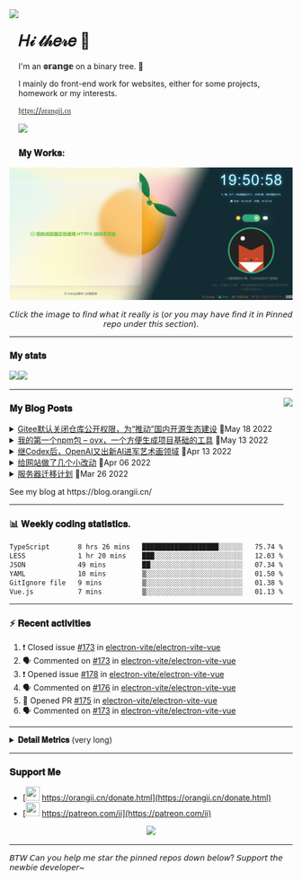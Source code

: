 <!-- Using Creative Commons BY 4.0 license. You must give appropriate credit for this repo if you use. -->
<!-- 使用 CC BY 4.0 许可证，你需要给出合理的署名至本仓库 -->

<img src="https://static.orangii.cn/avatar/logo.svg" align="left" height="250px" />
<h1>𝐻𝒾 𝓉𝒽𝑒𝓇𝑒 👋</h1>
<p>I'm an <b>𝕠𝕣𝕒𝕟𝕘𝕖</b> on a binary tree. 🍊</p>
<p>I mainly do front-end work for websites, either for some projects, homework or my interests.</p>
<p><a href="https://orangii.cn" target="_blank">𝔥𝔱𝔱𝔭𝔰://𝔬𝔯𝔞𝔫𝔤𝔦𝔦.𝔠𝔫</a></p>
<img src="https://visitor-badge.glitch.me/badge?page_id=Jiaocz.Jiaocz" />
<br />
<a id="My-Works"></a>

### 𝐌𝐲 𝐖𝐨𝐫𝐤𝐬:
<a href="#pinned"><img src="https://github.com/Jiaocz/Jiaocz/blob/main/websites.png" /></a>

<p align="center">𝘊𝘭𝘪𝘤𝘬 𝘵𝘩𝘦 𝘪𝘮𝘢𝘨𝘦 𝘵𝘰 𝘧𝘪𝘯𝘥 𝘸𝘩𝘢𝘵 𝘪𝘵 𝘳𝘦𝘢𝘭𝘭𝘺 𝘪𝘴 (𝘰𝘳 𝘺𝘰𝘶 𝘮𝘢𝘺 𝘩𝘢𝘷𝘦 𝘧𝘪𝘯𝘥 𝘪𝘵 𝘪𝘯 𝘗𝘪𝘯𝘯𝘦𝘥 𝘳𝘦𝘱𝘰 𝘶𝘯𝘥𝘦𝘳 𝘵𝘩𝘪𝘴 𝘴𝘦𝘤𝘵𝘪𝘰𝘯).</p>
  
----
<a id="My-stats"></a>
### 𝐌𝐲 𝐬𝐭𝐚𝐭𝐬

[<span><img src="https://github-readme-stats.vercel.app/api?username=jiaocz&count_private=true&show_icons=true&theme=flag-india" height=145/></span><span><img src="https://github-readme-stats.vercel.app/api/top-langs/?username=jiaocz&layout=compact" height=145/></span>](https://orangii.cn/)
  
---
<a id="My-Blog-Posts"></a>
<img align="right" src="https://avatars.githubusercontent.com/u/14857984?v=4" height="250px" />
### 𝐌𝐲 𝐁𝐥𝐨𝐠 𝐏𝐨𝐬𝐭𝐬
<!-- BLOG-POST-LIST:START -->
<details><summary><a href='https://blog.orangii.cn/shuoshuo/gitee-repo-invisible-default/' target='_blank'>Gitee默认关闭仓库公开权限，为“推动”国内开源生态建设</a>&nbsp;📅May 18 2022</summary>今天看群友反应了Gitee的公开仓库都被限制了，自己尝试一看，好家伙，果然不能了（以下是我的一个项目） 为了营 [&amp;#8230;]</details>
<details><summary><a href='https://blog.orangii.cn/2022/my-npm-package-ovx/' target='_blank'>我的第一个npm包 – ovx，一个方便生成项目基础的工具</a>&nbsp;📅May 13 2022</summary>已经🕊了很长时间了，最近除了考试就是大作业，马上要考研了，也没有办法。 不过最近因为有一个讲座报名小程序的项目 [&amp;#8230;]</details>
<details><summary><a href='https://blog.orangii.cn/2022/openai-dall-e-2/' target='_blank'>继Codex后，OpenAI又出新AI进军艺术画领域</a>&nbsp;📅Apr 13 2022</summary>说到OpenAI、Codex大家可能还不了解，但是说到GitHub Copilot相信大家都有所耳闻或者正在使 [&amp;#8230;]</details>
<details><summary><a href='https://blog.orangii.cn/shuoshuo/small-update-20220406/' target='_blank'>给网站做了几个小改动</a>&nbsp;📅Apr 06 2022</summary>图片全部上了鉴权验证 这次的改动主要针对的是：防盗链和防盗走，以前的防盗链都是用的Referer防盗链，这次改 [&amp;#8230;]</details>
<details><summary><a href='https://blog.orangii.cn/shuoshuo/server-migration/' target='_blank'>服务器迁移计划</a>&nbsp;📅Mar 26 2022</summary>其实在你看到这篇说说的时候，服务器已经完成迁移了，所有主要服务已经迁移成功，对于用户来说应该感知不大（毕竟我就 [&amp;#8230;]</details><!-- BLOG-POST-LIST:END -->
<p>See my blog at https://blog.orangii.cn/</p>

---
<a id="Weekly-coding-statistics"></a>
### 📊 𝐖𝐞𝐞𝐤𝐥𝐲 𝐜𝐨𝐝𝐢𝐧𝐠 𝐬𝐭𝐚𝐭𝐢𝐬𝐭𝐢𝐜𝐬.
<!-- [<img src="https://github-readme-stats.vercel.app/api/wakatime?username=orangii" alt="Wakatime"/>](https://wakatime.com/@Orangii) -->
<!--START_SECTION:waka-->

```text
TypeScript       8 hrs 26 mins   ███████████████████░░░░░░   75.74 %
LESS             1 hr 20 mins    ███░░░░░░░░░░░░░░░░░░░░░░   12.03 %
JSON             49 mins         ██░░░░░░░░░░░░░░░░░░░░░░░   07.34 %
YAML             10 mins         ▒░░░░░░░░░░░░░░░░░░░░░░░░   01.50 %
GitIgnore file   9 mins          ▒░░░░░░░░░░░░░░░░░░░░░░░░   01.38 %
Vue.js           7 mins          ▒░░░░░░░░░░░░░░░░░░░░░░░░   01.13 %
```

<!--END_SECTION:waka-->

---
<a id="Recent-activities"></a>
### :zap: 𝐑𝐞𝐜𝐞𝐧𝐭 𝐚𝐜𝐭𝐢𝐯𝐢𝐭𝐢𝐞𝐬
  
<!--START_SECTION:activity-->
1. ❗️ Closed issue [#173](https://github.com/electron-vite/electron-vite-vue/issues/173) in [electron-vite/electron-vite-vue](https://github.com/electron-vite/electron-vite-vue)
2. 🗣 Commented on [#173](https://github.com/electron-vite/electron-vite-vue/issues/173) in [electron-vite/electron-vite-vue](https://github.com/electron-vite/electron-vite-vue)
3. ❗️ Opened issue [#178](https://github.com/electron-vite/electron-vite-vue/issues/178) in [electron-vite/electron-vite-vue](https://github.com/electron-vite/electron-vite-vue)
4. 🗣 Commented on [#176](https://github.com/electron-vite/electron-vite-vue/issues/176) in [electron-vite/electron-vite-vue](https://github.com/electron-vite/electron-vite-vue)
5. 💪 Opened PR [#175](https://github.com/electron-vite/electron-vite-vue/pull/175) in [electron-vite/electron-vite-vue](https://github.com/electron-vite/electron-vite-vue)
6. 🗣 Commented on [#173](https://github.com/electron-vite/electron-vite-vue/issues/173) in [electron-vite/electron-vite-vue](https://github.com/electron-vite/electron-vite-vue)
<!--END_SECTION:activity-->
  
---

<details>
  <summary><strong>𝐃𝐞𝐭𝐚𝐢𝐥 𝐌𝐞𝐭𝐫𝐢𝐜𝐬</strong> (very long)</summary>
  <img src="https://github.com/Jiaocz/Jiaocz/blob/main/github-metrics.svg" />
</details>

---
<a id="Support-Me"></a>
### 𝐒𝐮𝐩𝐩𝐨𝐫𝐭 𝐌𝐞
- [<img src="https://static.orangii.cn/avatar/logo.svg" height=25 width=25 />&nbsp;https://orangii.cn/donate.html](https://orangii.cn/donate.html)
- [<img src="https://github.githubassets.com/images/modules/site/icons/funding_platforms/patreon.svg" width=25 height=25 />&nbsp;https://patreon.com/ii](https://patreon.com/ii)

<p align="center"><img src="https://github-profile-trophy.vercel.app/?username=Jiaocz&no-bg=true&margin-w=5&rank=-C&row=1&column=6" /></p>

---
𝘉𝘛𝘞 𝘊𝘢𝘯 𝘺𝘰𝘶 𝘩𝘦𝘭𝘱 𝘮𝘦 𝘴𝘵𝘢𝘳 𝘵𝘩𝘦 𝘱𝘪𝘯𝘯𝘦𝘥 𝘳𝘦𝘱𝘰𝘴 𝘥𝘰𝘸𝘯 𝘣𝘦𝘭𝘰𝘸? 𝘚𝘶𝘱𝘱𝘰𝘳𝘵 𝘵𝘩𝘦 𝘯𝘦𝘸𝘣𝘪𝘦 𝘥𝘦𝘷𝘦𝘭𝘰𝘱𝘦𝘳~
  <a id="pinned"></a>
<!--
**Jiaocz/Jiaocz** is a ✨ _special_ ✨ repository because its `README.md` (this file) appears on your GitHub profile.

Here are some ideas to get you started:

- 🔭 I’m currently working on ...
- 🌱 I’m currently learning ...
- 👯 I’m looking to collaborate on ...
- 🤔 I’m looking for help with ...
- 💬 Ask me about ...
- 📫 How to reach me: ...
- 😄 Pronouns: ...
- ⚡ Fun fact: ...
-->
